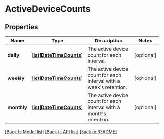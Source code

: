 # ActiveDeviceCounts

## Properties
Name | Type | Description | Notes
------------ | ------------- | ------------- | -------------
**daily** | [**list[DateTimeCounts]**](DateTimeCounts.md) | The active device count for each interval. | [optional] 
**weekly** | [**list[DateTimeCounts]**](DateTimeCounts.md) | The active device count for each interval with a week&#x27;s retention. | [optional] 
**monthly** | [**list[DateTimeCounts]**](DateTimeCounts.md) | The active device count for each interval with a month&#x27;s retention. | [optional] 

[[Back to Model list]](../README.md#documentation-for-models) [[Back to API list]](../README.md#documentation-for-api-endpoints) [[Back to README]](../README.md)

